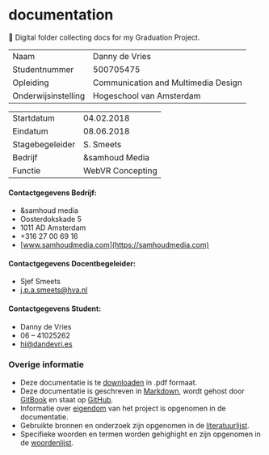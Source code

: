 # documentation
📁 Digital folder collecting docs for my Graduation Project.

| | |
|-|-|
| Naam               | Danny de Vries          |
| Studentnummer      | 500705475               |
| Opleiding          | Communication and Multimedia Design |
| Onderwijsinstelling          | Hogeschool van Amsterdam |

| | |
|-|-|
| Startdatum         | 04.02.2018          |
| Eindatum           | 08.06.2018              |
| Stagebegeleider    | S. Smeets             |
| Bedrijf            | &samhoud Media      |
| Functie            | WebVR Concepting |

#### Contactgegevens Bedrijf:
* &samhoud media
* Oosterdokskade 5
* 1011 AD Amsterdam
* +316 27 00 69 16
* [www.samhoudmedia.com](https://samhoudmedia.com)

#### Contactgegevens Docentbegeleider:
* Sjef Smeets
* j.p.a.smeets@hva.nl

#### Contactgegevens Student:
* Danny de Vries
* 06 – 41025262
* <hi@dandevri.es>


### Overige informatie
* Deze documentatie is te [downloaden](/misc/DOWNLOAD.md) in .pdf formaat.
* Deze documentatie is geschreven in [Markdown](https://daringfireball.net/projects/markdown/), wordt gehost door [GitBook](https://www.gitbook.com/) en staat op [GitHub](https://github.com/cmda-vr/documentation).
* Informatie over [eigendom](/misc/LICENSING.md) van het project is opgenomen in de documentatie.
*  Gebruikte bronnen en onderzoek zijn opgenomen in de [literatuurlijst](/misc/LITERATURE.md).
* Specifieke woorden en termen worden gehighight en zijn opgenomen in de [woordenlijst](/GLOSSART.md).